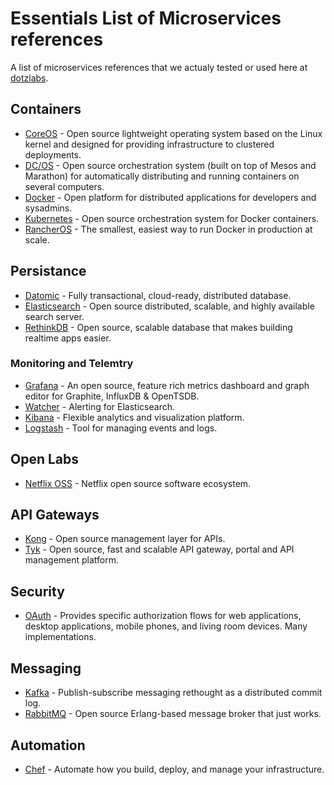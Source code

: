 # Essentials List of Microservices references 

A list of microservices references that we actualy tested or used here at [dotzlabs](http://dotzlabs.com).

## Containers

- [CoreOS](https://coreos.com/) - Open source lightweight operating system based on the Linux kernel and designed for providing infrastructure to clustered deployments.
- [DC/OS](https://dcos.io/) - Open source orchestration system (built on top of Mesos and Marathon) for automatically distributing and running containers on several computers.
- [Docker](https://www.docker.com/) - Open platform for distributed applications for developers and sysadmins.
- [Kubernetes](http://kubernetes.io/) - Open source orchestration system for Docker containers.
- [RancherOS](https://github.com/rancher/os) - The smallest, easiest way to run Docker in production at scale.


## Persistance

- [Datomic](http://www.datomic.com/) - Fully transactional, cloud-ready, distributed database.
- [Elasticsearch](https://www.elastic.co/products/elasticsearch) - Open source distributed, scalable, and highly available search server.
- [RethinkDB](http://rethinkdb.com/) - Open source, scalable database that makes building realtime apps easier.


### Monitoring and Telemtry

- [Grafana](http://grafana.org/) - An open source, feature rich metrics dashboard and graph editor for Graphite, InfluxDB & OpenTSDB.
- [Watcher](https://www.elastic.co/products/watcher) - Alerting for Elasticsearch.
- [Kibana](https://www.elastic.co/products/kibana) - Flexible analytics and visualization platform.
- [Logstash](https://www.elastic.co/products/logstash) - Tool for managing events and logs.


## Open Labs

- [Netflix OSS](https://netflix.github.io/) - Netflix open source software ecosystem.


## API Gateways 

- [Kong](https://getkong.org/) - Open source management layer for APIs.
- [Tyk](https://tyk.io/) - Open source, fast and scalable API gateway, portal and API management platform.


## Security

- [OAuth](http://oauth.net/2/) - Provides specific authorization flows for web applications, desktop applications, mobile phones, and living room devices. Many implementations.



## Messaging

- [Kafka](http://kafka.apache.org/) - Publish-subscribe messaging rethought as a distributed commit log.
- [RabbitMQ](https://www.rabbitmq.com/) - Open source Erlang-based message broker that just works.


## Automation

- [Chef](https://www.chef.io/chef/) - Automate how you build, deploy, and manage your infrastructure.

